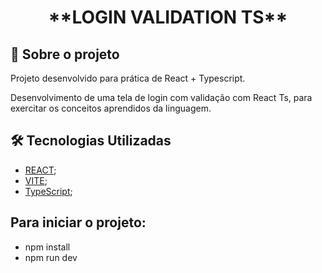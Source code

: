 <h1 align="center"> **LOGIN VALIDATION TS** </h1>

## 🚀 Sobre o projeto

<p>Projeto desenvolvido para prática de React + Typescript.</p>
<p>Desenvolvimento de uma tela de login com validação com React Ts, para exercitar os conceitos aprendidos da linguagem.</p>


## 🛠️ Tecnologias Utilizadas

- [REACT](https://reactjs.org/);
- [VITE](https://vitejs.dev/);
- [TypeScript](https://www.typescriptlang.org/);


## Para iniciar o projeto:

- npm install
- npm run dev
